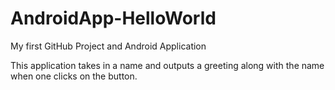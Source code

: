 # AndroidApp-HelloWorld
My first GitHub Project and Android Application

This application takes in a name and outputs a greeting along with the name when one clicks on the button.
